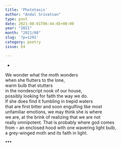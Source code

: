 ```yaml
---
title: 'Phototaxis'
author: "Andal Srivatsan"
type: post
date: 2021-08-01T06:44:05+00:00
year: "2021"
month: "2021/08"
slug: '?p=1291'
category: poetry
issue: E4

---
```

*

We wonder what the moth wonders  
when she flutters to the lone,  
warm bulb that stutters  
in the nondescript nook of our house,  
possibly looking for faith the way we do.  
If she does find it fumbling in trepid waters  
that are first bitter and soon engulfing like most  
unfamiliar emotions, we may think she is where  
we are, at the brink of realizing that we are not  
really omnipotent. That is probably where god comes  
from – an enclosed hood with one wavering light bulb,  
a grey-winged moth and its faith in light.

\***
